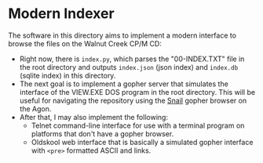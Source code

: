 # Modern Indexer

The software in this directory aims to implement a modern interface to browse the files on the Walnut Creek CP/M CD:

- Right now, there is `index.py`, which parses the "00-INDEX.TXT" file in the root directory and outputs `index.json` (json index) and `index.db` (sqlite index) in this directory.
- The next goal is to implement a gopher server that simulates the interface of the VIEW.EXE DOS program in the root directory.  This will be useful for navigating the repository using the [Snail](https://github.com/nihirash/Agon-MOS-Tools/tree/main/esp8266/snail) gopher browser on the Agon.
- After that, I may also implement the following:
  - Telnet command-line interface for use with a terminal program on platforms that don't have a gopher browser.
  - Oldskool web interface that is basically a simulated gopher interface with `<pre>` formatted ASCII and links.